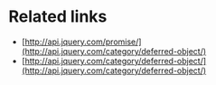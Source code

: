 # Related links #

- [http://api.jquery.com/promise/](http://api.jquery.com/category/deferred-object/)
- [http://api.jquery.com/category/deferred-object/](http://api.jquery.com/category/deferred-object/)